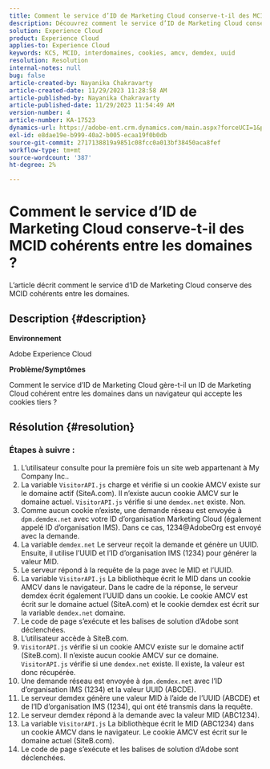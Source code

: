 ```yaml
---
title: Comment le service d’ID de Marketing Cloud conserve-t-il des MCID cohérents entre les domaines ?
description: Découvrez comment le service d’ID de Marketing Cloud conserve des MCID cohérents entre les domaines.
solution: Experience Cloud
product: Experience Cloud
applies-to: Experience Cloud
keywords: KCS, MCID, interdomaines, cookies, amcv, demdex, uuid
resolution: Resolution
internal-notes: null
bug: false
article-created-by: Nayanika Chakravarty
article-created-date: 11/29/2023 11:28:58 AM
article-published-by: Nayanika Chakravarty
article-published-date: 11/29/2023 11:54:49 AM
version-number: 4
article-number: KA-17523
dynamics-url: https://adobe-ent.crm.dynamics.com/main.aspx?forceUCI=1&pagetype=entityrecord&etn=knowledgearticle&id=a140bd7a-aa8e-ee11-8179-6045bd006239
exl-id: e8dae19e-b999-40a2-b005-ecaa19f0b0db
source-git-commit: 2717138819a9851c08fcc0a013bf38450aca8fef
workflow-type: tm+mt
source-wordcount: '387'
ht-degree: 2%

---
```


# Comment le service d’ID de Marketing Cloud conserve-t-il des MCID cohérents entre les domaines ?


L’article décrit comment le service d’ID de Marketing Cloud conserve des MCID cohérents entre les domaines.

## Description {#description}


<b>Environnement</b>

Adobe Experience Cloud

<b>Problème/Symptômes</b>

Comment le service d’ID de Marketing Cloud gère-t-il un ID de Marketing Cloud cohérent entre les domaines dans un navigateur qui accepte les cookies tiers ?


## Résolution {#resolution}


### Étapes à suivre :

1. L’utilisateur consulte pour la première fois un site web appartenant à My Company Inc..
2. La variable `VisitorAPI.js` charge et vérifie si un cookie AMCV existe sur le domaine actif (SiteA.com). Il n’existe aucun cookie AMCV sur le domaine actuel. `VisitorAPI.js` vérifie si une `demdex.net` existe. Non.
3. Comme aucun cookie n’existe, une demande réseau est envoyée à `dpm.demdex.net` avec votre ID d’organisation Marketing Cloud (également appelé ID d’organisation IMS). Dans ce cas, 1234@AdobeOrg est envoyé avec la demande.
4. La variable `demdex.net` Le serveur reçoit la demande et génère un UUID. Ensuite, il utilise l’UUID et l’ID d’organisation IMS (1234) pour générer la valeur MID.
5. Le serveur répond à la requête de la page avec le MID et l’UUID.
6. La variable `VisitorAPI.js` La bibliothèque écrit le MID dans un cookie AMCV dans le navigateur. Dans le cadre de la réponse, le serveur demdex écrit également l’UUID dans un cookie. Le cookie AMCV est écrit sur le domaine actuel (SiteA.com) et le cookie demdex est écrit sur la variable `demdex.net` domaine.
7. Le code de page s’exécute et les balises de solution d’Adobe sont déclenchées.
8. L’utilisateur accède à SiteB.com.
9. `VisitorAPI.js` vérifie si un cookie AMCV existe sur le domaine actif (SiteB.com). Il n’existe aucun cookie AMCV sur ce domaine. `VisitorAPI.js` vérifie si une `demdex.net` existe. Il existe, la valeur est donc récupérée.
10. Une demande réseau est envoyée à `dpm.demdex.net` avec l’ID d’organisation IMS (1234) et la valeur UUID (ABCDE).
11. Le serveur demdex génère une valeur MID à l’aide de l’UUID (ABCDE) et de l’ID d’organisation IMS (1234), qui ont été transmis dans la requête.
12. Le serveur demdex répond à la demande avec la valeur MID (ABC1234).
13. La variable `VisitorAPI.js` La bibliothèque écrit le MID (ABC1234) dans un cookie AMCV dans le navigateur. Le cookie AMCV est écrit sur le domaine actuel (SiteB.com).
14. Le code de page s’exécute et les balises de solution d’Adobe sont déclenchées.
